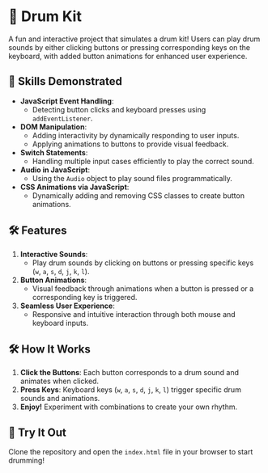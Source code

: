 # 🥁 Drum Kit

A fun and interactive project that simulates a drum kit! Users can play drum sounds by either clicking buttons or pressing corresponding keys on the keyboard, with added button animations for enhanced user experience.

## 🚀 Skills Demonstrated

- **JavaScript Event Handling**:
  - Detecting button clicks and keyboard presses using `addEventListener`.
- **DOM Manipulation**:
  - Adding interactivity by dynamically responding to user inputs.
  - Applying animations to buttons to provide visual feedback.
- **Switch Statements**:
  - Handling multiple input cases efficiently to play the correct sound.
- **Audio in JavaScript**:
  - Using the `Audio` object to play sound files programmatically.
- **CSS Animations via JavaScript**:
  - Dynamically adding and removing CSS classes to create button animations.

## 🛠️ Features

1. **Interactive Sounds**:
   - Play drum sounds by clicking on buttons or pressing specific keys (`w`, `a`, `s`, `d`, `j`, `k`, `l`).
2. **Button Animations**:
   - Visual feedback through animations when a button is pressed or a corresponding key is triggered.
3. **Seamless User Experience**:
   - Responsive and intuitive interaction through both mouse and keyboard inputs.

## 🛠️ How It Works

1. **Click the Buttons**: Each button corresponds to a drum sound and animates when clicked.
2. **Press Keys**: Keyboard keys (`w`, `a`, `s`, `d`, `j`, `k`, `l`) trigger specific drum sounds and animations.
3. **Enjoy!** Experiment with combinations to create your own rhythm.


## 🎯 Try It Out

Clone the repository and open the `index.html` file in your browser to start drumming!
